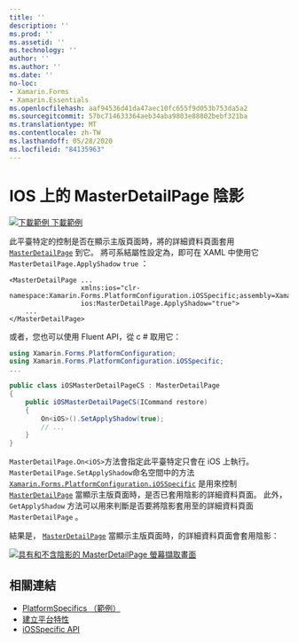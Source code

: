 ```yaml
---
title: ''
description: ''
ms.prod: ''
ms.assetid: ''
ms.technology: ''
author: ''
ms.author: ''
ms.date: ''
no-loc:
- Xamarin.Forms
- Xamarin.Essentials
ms.openlocfilehash: aaf94536d41da47aec10fc655f9d053b753da5a2
ms.sourcegitcommit: 57bc714633364aeb34aba9803e88802bebf321ba
ms.translationtype: MT
ms.contentlocale: zh-TW
ms.lasthandoff: 05/28/2020
ms.locfileid: "84135963"
---
```

# <a name="masterdetailpage-shadow-on-ios"></a>IOS 上的 MasterDetailPage 陰影

[![下載範例 ](~/media/shared/download.png) 下載範例](https://docs.microsoft.com/samples/xamarin/xamarin-forms-samples/userinterface-platformspecifics)

此平臺特定的控制是否在顯示主版頁面時，將的詳細資料頁面套用 [`MasterDetailPage`](xref:Xamarin.Forms.MasterDetailPage) 到它。 將可系結屬性設定為，即可在 XAML 中使用它 `MasterDetailPage.ApplyShadow` `true` ：

```xaml
<MasterDetailPage ...
                  xmlns:ios="clr-namespace:Xamarin.Forms.PlatformConfiguration.iOSSpecific;assembly=Xamarin.Forms.Core"
                  ios:MasterDetailPage.ApplyShadow="true">
    ...
</MasterDetailPage>
```

或者，您也可以使用 Fluent API，從 c # 取用它：

```csharp
using Xamarin.Forms.PlatformConfiguration;
using Xamarin.Forms.PlatformConfiguration.iOSSpecific;
...

public class iOSMasterDetailPageCS : MasterDetailPage
{
    public iOSMasterDetailPageCS(ICommand restore)
    {
        On<iOS>().SetApplyShadow(true);
        // ...
    }
}
```

`MasterDetailPage.On<iOS>`方法會指定此平臺特定只會在 iOS 上執行。 `MasterDetailPage.SetApplyShadow`命名空間中的方法 [`Xamarin.Forms.PlatformConfiguration.iOSSpecific`](xref:Xamarin.Forms.PlatformConfiguration.iOSSpecific) 是用來控制 [`MasterDetailPage`](xref:Xamarin.Forms.MasterDetailPage) 當顯示主版頁面時，是否已套用陰影的詳細資料頁面。 此外， `GetApplyShadow` 方法可以用來判斷是否要將陰影套用至的詳細資料頁面 `MasterDetailPage` 。

結果是， [`MasterDetailPage`](xref:Xamarin.Forms.MasterDetailPage) 當顯示主版頁面時，的詳細資料頁面會套用陰影：

[![具有和不含陰影的 MasterDetailPage 螢幕擷取畫面](masterdetailpage-shadow-images/shadow.png "具有和不含陰影的 MasterDetailPage")](masterdetailpage-shadow-images/shadow-large.png#lightbox "具有和不含陰影的 MasterDetailPage")

## <a name="related-links"></a>相關連結

- [PlatformSpecifics （範例）](https://docs.microsoft.com/samples/xamarin/xamarin-forms-samples/userinterface-platformspecifics)
- [建立平台特性](~/xamarin-forms/platform/platform-specifics/index.md#creating-platform-specifics)
- [iOSSpecific API](xref:Xamarin.Forms.PlatformConfiguration.iOSSpecific)
